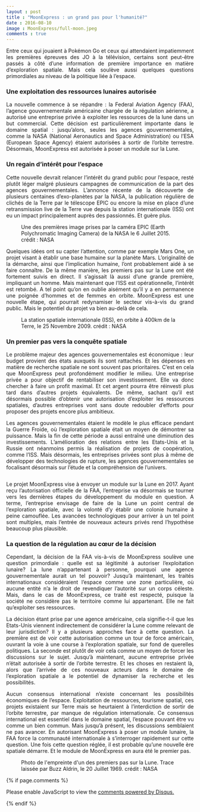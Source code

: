 ```yaml
---
layout : post
title : "MoonExpress : un grand pas pour l'humanité?"
date : 2016-08-10
image : MoonExpress/full-moon.jpeg
comments : true
---
```


<p class="intro" style="text-align: justify;"><span class="dropcap">E</span>ntre ceux qui jouaient à Pokémon Go et ceux qui attendaient impatiemment les premières épreuves des JO à la télévision, certains sont peut-être passés à côté d’une information de première importance en matière d’exploration spatiale. Mais cela soulève aussi quelques questions primordiales au niveau de la politique liée à l’espace.</p>

### Une exploitation des ressources lunaires autorisée

<p style="text-align: justify;">La nouvelle commence à se répandre : la Federal Aviation Agency (FAA), l’agence gouvernementale américaine chargée de la régulation aérienne, a autorisé une entreprise privée à exploiter les ressources de la lune dans un but commercial. Cette décision est particulièrement importante dans le domaine spatial : jusqu’alors, seules les agences gouvernementales, comme la NASA (National Aeronautics and Space Administration) ou l’ESA (European Space Agency) étaient autorisées à sortir de l’orbite terrestre. Désormais, MoonExpress est autorisée à poser un module sur la Lune.</p>

### Un regain d’intérêt pour l’espace

<p style="text-align: justify;">Cette nouvelle devrait relancer l’intérêt du grand public pour l’espace, resté plutôt léger malgré plusieurs campagnes de communication de la part des agences gouvernementales. L’annonce récente de la découverte de plusieurs centaines d’exo-planètes par la NASA, la publication régulière de clichés de la Terre par le télescope EPIC ou encore la mise en place d’une retransmission live de la Terre vue depuis la station internationale (ISS) ont eu un impact principalement auprès des passionnés. Et guère plus.</p>

<figure>
	<img src="{{ '/assets/img/MoonExpress/Earth.png' | prepend: site.baseurl }}" alt=""> 
	<figcaption>Une des premières image prises par la caméra EPIC (Earth Polychromatic Imaging Camera) de la NASA le 6 Juillet 2015. crédit : NASA</figcaption>
</figure>

<p style="text-align: justify;">Quelques idées ont su capter l’attention, comme par exemple Mars One, un projet visant à établir une base humaine sur la planète Mars. L’originalité de la démarche, ainsi que l’implication humaine, l’ont probablement aidé à se faire connaître. De la même manière, les premiers pas sur la Lune ont été fortement suivis en direct. Il s’agissait là aussi d’une grande première, impliquant un homme. Mais maintenant que l’ISS est opérationnelle, l’intérêt est retombé. A tel point qu’on en oublie aisément qu’il y a en permanence une poignée d’hommes et de femmes en orbite. MoonExpress est une nouvelle étape, qui pourrait redynamiser le secteur vis-à-vis du grand public. Mais le potentiel du projet va bien au-delà de cela.</p>

<figure>
	<img src="{{ '/assets/img/MoonExpress/ISS.JPG' | prepend: site.baseurl }}" alt=""> 
	<figcaption>La station spatiale internationale (ISS), en orbite à 400km de la Terre, le 25 Novembre 2009. crédit : NASA</figcaption>
</figure>

### Un premier pas vers la conquête spatiale

<p style="text-align: justify;">Le problème majeur des agences gouvernementales est économique : leur budget provient des états auxquels ils sont rattachés. Et les dépenses en matière de recherche spatiale ne sont souvent pas prioritaires. C’est en cela que MoonExpress peut profondément modifier le milieu. Une entreprise privée a pour objectif de rentabiliser son investissement. Elle va donc chercher à faire un profit maximal. Et cet argent pourra être réinvesti plus tard dans d’autres projets équivalents. De même, sachant qu’il est désormais possible d’obtenir une autorisation d’exploiter les ressources spatiales, d’autres entreprises vont sans doute redoubler d’efforts pour proposer des projets encore plus ambitieux.</p>

<p style="text-align: justify;">Les agences gouvernementales étaient le modèle le plus efficace pendant la Guerre Froide, où l’exploration spatiale était un moyen de démontrer sa puissance. Mais la fin de cette période a aussi entraîné une diminution des investissements. L’amélioration des relations entre les Etats-Unis et la Russie ont néanmoins permis la réalisation de projets de coopération, comme l’ISS. Mais désormais, les entreprises privées sont plus à même de développer des technologies de rupture, les agences gouvernementales se focalisant désormais sur l’étude et la compréhension de l’univers.</p>

<img src="{{ '/assets/img/MoonExpress/arch-stars.jpg' | prepend: site.baseurl }}" alt="">

<p style="text-align: justify;">Le projet MoonExpress vise à envoyer un module sur la Lune en 2017. Ayant reçu l’autorisation officielle de la FAA, l’entreprise va désormais se tourner vers les dernières étapes du développement du module en question. A terme, l’entreprise envisage de faire de la Lune un point central de l’exploration spatiale, avec la volonté d’y établir une colonie humaine à peine camouflée. Les avancées technologiques pour arriver à un tel  point sont multiples, mais l’entrée de nouveaux acteurs privés rend l’hypothèse beaucoup plus plausible.</p>

### La question de la régulation au cœur de la décision

<p style="text-align: justify;">Cependant, la décision de la FAA vis-à-vis de MoonExpress soulève une question primordiale : quelle est sa légitimité à autoriser l’exploitation lunaire? La lune n’appartenant à personne, pourquoi une agence gouvernementale aurait un tel pouvoir? Jusqu’à maintenant, les traités internationaux considéraient l’espace comme une zone particulière, où aucune entité n’a le droit de revendiquer l’autorité sur un corps céleste. Mais, dans le cas de MoonExpress, ce traité est respecté, puisque la société ne considère pas le territoire comme lui appartenant. Elle ne fait qu’exploiter ses ressources.</p>

<p style="text-align: justify;">La décision étant prise par une agence américaine, cela signifie-t-il que les Etats-Unis viennent indirectement de considérer la Lune comme relevant de leur jurisdiction? Il y a plusieurs approches face à cette question. La première est de voir cette autorisation comme un  tour de force américain, ouvrant la voie à une course à l’exploration spatiale, sur fond de querelles politiques. La seconde est plutôt de voir cela comme un moyen de forcer les discussions sur le sujet. Jusqu’à maintenant, aucune entreprise privée n’était autorisée à sortir de l’orbite terrestre. Et les choses en restaient là, alors que l’arrivée de ces nouveaux acteurs dans le domaine de l’exploration spatiale a le potentiel de dynamiser la recherche et les possibilités.</p>

<p style="text-align: justify;">Aucun consensus international n’existe concernant les possibilités économiques de l’espace. Exploitation de ressources, tourisme spatial, ces projets existaient sur Terre mais se heurtaient à l’interdiction de sortir de l’orbite terrestre, par manque de régulation internationale. Ce consensus international est essentiel dans le domaine spatial, l’espace pouvant être vu comme un bien commun. Mais jusqu’à présent, les discussions semblaient ne pas avancer. En autorisant MoonExpress à poser un module lunaire, la FAA force la communauté internationale à s’interroger rapidement sur cette question. Une fois cette question réglée, il est probable qu’une nouvelle ère spatiale démarre. Et le module de MoonExpress en aura été le premier pas.</p>

<figure>
	<img src="{{ '/assets/img/MoonExpress/footprint.jpg' | prepend: site.baseurl }}" alt=""> 
	<figcaption>Photo de l'empreinte d'un des premiers pas sur la Lune. Trace laissée par Buzz Aldrin, le 20 Juillet 1969. crédit : NASA</figcaption>
</figure>

{% if page.comments %}
<div id="disqus_thread"></div>
<script>

/**
 *  RECOMMENDED CONFIGURATION VARIABLES: EDIT AND UNCOMMENT THE SECTION BELOW TO INSERT DYNAMIC VALUES FROM YOUR PLATFORM OR CMS.
 *  LEARN WHY DEFINING THESE VARIABLES IS IMPORTANT: https://disqus.com/admin/universalcode/#configuration-variables */
/*
var disqus_config = function () {
    this.page.url = http://www.charlesgabouleaud.fr/blog/MoonExpress-grand-pas-pour-lhumanite/;  // Replace PAGE_URL with your page's canonical URL variable
    this.page.identifier = PAGE_IDENTIFIER; // Replace PAGE_IDENTIFIER with your page's unique identifier variable
};
*/
(function() { // DON'T EDIT BELOW THIS LINE
    var d = document, s = d.createElement('script');
    s.src = '//charlesgabouleaud-fr.disqus.com/embed.js';
    s.setAttribute('data-timestamp', +new Date());
    (d.head || d.body).appendChild(s);
})();
</script>
<noscript>Please enable JavaScript to view the <a href="https://disqus.com/?ref_noscript">comments powered by Disqus.</a></noscript>
                                    
{% endif %}

